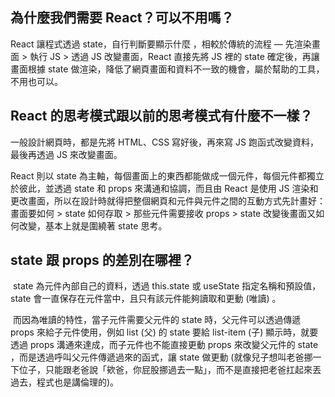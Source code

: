 ## 為什麼我們需要 React？可以不用嗎？

React 讓程式透過 state，自行判斷要顯示什麼 ，相較於傳統的流程 — 先渲染畫面 > 執行 JS > 透過 JS 改變畫面，React 直接先將 JS 裡的 state 確定後，再讓畫面根據 state 做渲染，降低了網頁畫面和資料不一致的機會，屬於幫助的工具，不用也可以。 



## React 的思考模式跟以前的思考模式有什麼不一樣？

一般設計網頁時，都是先將 HTML、CSS 寫好後，再來寫  JS 跑函式改變資料，最後再透過 JS 來改變畫面。

React 則以 state 為主軸，每個畫面上的東西都能做成一個元件，每個元件都獨立於彼此，並透過 state 和 props 來溝通和協調，而且由 React 是使用 JS 渲染和更改畫面，所以在設計時就得把整個網頁和元件與元件之間的互動方式先計畫好：畫面要如何 > state 如何存取 > 那些元件需要接收 props  > state 改變後畫面又如何改變，基本上就是圍繞著 state 思考。




## state 跟 props 的差別在哪裡？

​		state 為元件內部自己的資料，透過 this.state 或 useState 指定名稱和預設值，state 會一直保存在元件當中，且只有該元件能夠讀取和更動 (唯讀) 。

​		而因為唯讀的特性，當子元件需要父元件的 state 時，父元件可以透過傳遞 props 來給子元件使用，例如 list (父) 的 state 要給 list-item (子) 顯示時，就要透過 props 溝通來達成，而子元件也不能直接更動 props 來改變父元件的 state ，而是透過呼叫父元件傳遞過來的函式，讓 state 做更動 (就像兒子想叫老爸挪一下位子，只能跟老爸說「欸爸，你屁股挪過去一點」，而不是直接把老爸扛起來丟過去，程式也是講倫理的)。

 